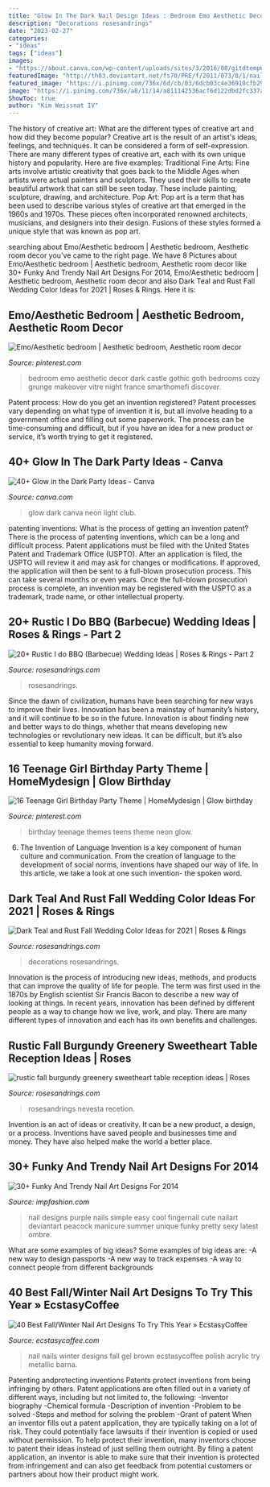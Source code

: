```yaml
---
title: "Glow In The Dark Nail Design Ideas : Bedroom Emo Aesthetic Decor Dark Castle Gothic Goth Bedrooms Cozy Grunge Makeover Vitre Night France Smarthomefi Discover"
description: "Decorations rosesandrings"
date: "2023-02-27"
categories:
- "ideas"
tags: ["ideas"]
images:
- "https://about.canva.com/wp-content/uploads/sites/3/2016/08/gitdtemp6.png"
featuredImage: "http://th03.deviantart.net/fs70/PRE/f/2011/073/8/1/nail_art_12_by_vickih-d3bn1a3.jpg"
featured_image: "https://i.pinimg.com/736x/6d/cb/03/6dcb03c4e36910cfb29992a415de8ddc.jpg"
image: "https://i.pinimg.com/736x/a8/11/14/a811142536acf6d122dbd2fc337a0f01--teenage-girl-birthday-girls-birthday-party-themes.jpg"
ShowToc: true
author: "Kim Weissnat IV"
---
```



The history of creative art: What are the different types of creative art and how did they become popular?
Creative art is the result of an artist's ideas, feelings, and techniques. It can be considered a form of self-expression. There are many different types of creative art, each with its own unique history and popularity. Here are five examples:
Traditional Fine Arts: Fine arts involve artistic creativity that goes back to the Middle Ages when artists were actual painters and sculptors. They used their skills to create beautiful artwork that can still be seen today. These include painting, sculpture, drawing, and architecture. Pop Art: Pop art is a term that has been used to describe various styles of creative art that emerged in the 1960s and 1970s. These pieces often incorporated renowned architects, musicians, and designers into their design. Fusions of these styles formed a unique style that was known as pop art.

	

		
searching about Emo/Aesthetic bedroom | Aesthetic bedroom, Aesthetic room decor you've came to the right page. We have 8 Pictures about Emo/Aesthetic bedroom | Aesthetic bedroom, Aesthetic room decor like 30+ Funky And Trendy Nail Art Designs For 2014, Emo/Aesthetic bedroom | Aesthetic bedroom, Aesthetic room decor and also Dark Teal and Rust Fall Wedding Color Ideas for 2021 | Roses &amp; Rings. Here it is:
		
    
## Emo/Aesthetic Bedroom | Aesthetic Bedroom, Aesthetic Room Decor

<img loading=lazy src="https://i.pinimg.com/736x/6d/cb/03/6dcb03c4e36910cfb29992a415de8ddc.jpg" onerror="this.onerror=null;this.src='https://tse2.mm.bing.net/th?id=OIP.sCXE1ERIwHICf32VvwnKuQHaJ3&amp;pid=15.1';" alt="Emo/Aesthetic bedroom | Aesthetic bedroom, Aesthetic room decor">

_Source: pinterest.com_

>bedroom emo aesthetic decor dark castle gothic goth bedrooms cozy grunge makeover vitre night france smarthomefi discover. 

	

Patent process: How do you get an invention registered?
Patent processes vary depending on what type of invention it is, but all involve heading to a government office and filling out some paperwork. The process can be time-consuming and difficult, but if you have an idea for a new product or service, it’s worth trying to get it registered.

    
## 40+ Glow In The Dark Party Ideas - Canva

<img loading=lazy src="https://about.canva.com/wp-content/uploads/sites/3/2016/08/gitdtemp6.png" onerror="this.onerror=null;this.src='https://tse3.mm.bing.net/th?id=OIP.3YXnJTWxifqSWHshD9MNzgHaHa&amp;pid=15.1';" alt="40+ Glow in the Dark Party Ideas - Canva">

_Source: canva.com_

>glow dark canva neon light club. 

	

patenting inventions: What is the process of getting an invention patent?
There is the process of patenting inventions, which can be a long and difficult process. Patent applications must be filed with the United States Patent and Trademark Office (USPTO). After an application is filed, the USPTO will review it and may ask for changes or modifications. If approved, the application will then be sent to a full-blown prosecution process. This can take several months or even years. Once the full-blown prosecution process is complete, an invention may be registered with the USPTO as a trademark, trade name, or other intellectual property.

    
## 20+ Rustic I Do BBQ (Barbecue) Wedding Ideas | Roses &amp; Rings - Part 2

<img loading=lazy src="http://www.rosesandrings.com/wp-content/uploads/2018/01/Low-Budget-Wedding-Reception-BBQ-Ideas-e1577032878140.jpg" onerror="this.onerror=null;this.src='https://tse4.mm.bing.net/th?id=OIP.NfVKaYdbEiwM6yHH5-aOUAHaLZ&amp;pid=15.1';" alt="20+ Rustic I do BBQ (Barbecue) Wedding Ideas | Roses &amp; Rings - Part 2">

_Source: rosesandrings.com_

>rosesandrings. 

	

Since the dawn of civilization, humans have been searching for new ways to improve their lives. Innovation has been a mainstay of humanity’s history, and it will continue to be so in the future. Innovation is about finding new and better ways to do things, whether that means developing new technologies or revolutionary new ideas. It can be difficult, but it’s also essential to keep humanity moving forward.

    
## 16 Teenage Girl Birthday Party Theme | HomeMydesign | Glow Birthday

<img loading=lazy src="https://i.pinimg.com/736x/a8/11/14/a811142536acf6d122dbd2fc337a0f01--teenage-girl-birthday-girls-birthday-party-themes.jpg" onerror="this.onerror=null;this.src='https://tse2.mm.bing.net/th?id=OIP.OBbnGJUTQNondWn0YsfUxgHaMa&amp;pid=15.1';" alt="16 Teenage Girl Birthday Party Theme | HomeMydesign | Glow birthday">

_Source: pinterest.com_

>birthday teenage themes teens theme neon glow. 

	

6. The Invention of Language
Invention is a key component of human culture and communication. From the creation of language to the development of social norms, inventions have shaped our way of life. In this article, we take a look at one such invention- the spoken word.

    
## Dark Teal And Rust Fall Wedding Color Ideas For 2021 | Roses &amp; Rings

<img loading=lazy src="http://www.rosesandrings.com/wp-content/uploads/2020/07/Dark-teal-and-burnt-orange-rust-fall-wedding-color-ideas-2021-3-439x1024.jpg" onerror="this.onerror=null;this.src='https://tse2.mm.bing.net/th?id=OIP.oJX4bIAv5n083umrnDL9WAAAAA&amp;pid=15.1';" alt="Dark Teal and Rust Fall Wedding Color Ideas for 2021 | Roses &amp; Rings">

_Source: rosesandrings.com_

>decorations rosesandrings. 

	

Innovation is the process of introducing new ideas, methods, and products that can improve the quality of life for people. The term was first used in the 1870s by English scientist Sir Francis Bacon to describe a new way of looking at things. In recent years, innovation has been defined by different people as a way to change how we live, work, and play. There are many different types of innovation and each has its own benefits and challenges.

    
## Rustic Fall Burgundy Greenery Sweetheart Table Reception Ideas | Roses

<img loading=lazy src="http://www.rosesandrings.com/wp-content/uploads/2018/01/rustic-burgundy-and-orange-fall-wedding-recetion-sweetheart-table-decor.jpg" onerror="this.onerror=null;this.src='https://tse1.mm.bing.net/th?id=OIP.1LeSjvRpNl7KUqnUF6940QHaLE&amp;pid=15.1';" alt="rustic fall burgundy greenery sweetheart table reception ideas | Roses">

_Source: rosesandrings.com_

>rosesandrings nevesta recetion. 

	

Invention is an act of ideas or creativity. It can be a new product, a design, or a process. Inventions have saved people and businesses time and money. They have also helped make the world a better place.

    
## 30+ Funky And Trendy Nail Art Designs For 2014

<img loading=lazy src="http://th03.deviantart.net/fs70/PRE/f/2011/073/8/1/nail_art_12_by_vickih-d3bn1a3.jpg" onerror="this.onerror=null;this.src='https://tse4.mm.bing.net/th?id=OIP.sBz98c4_S_-mkD3nYEWT5gHaLJ&amp;pid=15.1';" alt="30+ Funky And Trendy Nail Art Designs For 2014">

_Source: impfashion.com_

>nail designs purple nails simple easy cool fingernail cute nailart deviantart peacock manicure summer unique funky pretty sexy latest ombre. 

	

What are some examples of big ideas?
Some examples of big ideas are: 
-A new way to design passports 
-A new way to track expenses 
-A way to connect people from different backgrounds

    
## 40 Best Fall/Winter Nail Art Designs To Try This Year » EcstasyCoffee

<img loading=lazy src="https://i0.wp.com/www.ecstasycoffee.com/wp-content/uploads/2016/10/Bloody-red-and-brown-winter-nail-art.jpg?resize=600%2C652" onerror="this.onerror=null;this.src='https://tse2.mm.bing.net/th?id=OIP.muRYAC6qxU1s0oCxfCCeYQHaID&amp;pid=15.1';" alt="40 Best Fall/Winter Nail Art Designs To Try This Year » EcstasyCoffee">

_Source: ecstasycoffee.com_

>nail nails winter designs fall gel brown ecstasycoffee polish acrylic try metallic barna. 

	

Patenting andprotecting inventions
Patents protect inventions from being infringing by others. Patent applications are often filled out in a variety of different ways, including but not limited to, the following: 
-Inventor biography 
-Chemical formula 
-Description of invention 
-Problem to be solved 
-Steps and method for solving the problem 
-Grant of patent 
When an inventor fills out a patent application, they are typically taking on a lot of risk. They could potentially face lawsuits if their invention is copied or used without permission. To help protect their invention, many inventors choose to patent their ideas instead of just selling them outright. By filing a patent application, an inventor is able to make sure that their invention is protected from infringement and can also get feedback from potential customers or partners about how their product might work.

